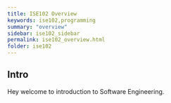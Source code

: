 ```yaml
---
title: ISE102 Overview
keywords: ise102,programming
summary: "overview"
sidebar: ise102_sidebar
permalink: ise102_overview.html
folder: ise102 
---
```


## Intro

Hey welcome to introduction to Software Engineering. 